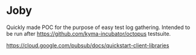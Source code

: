 # Joby

Quickly made POC for the purpose of easy test log gathering. Intended to be run after https://github.com/kyma-incubator/octopus testsuite.

https://cloud.google.com/pubsub/docs/quickstart-client-libraries
